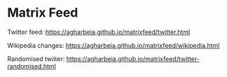 # Matrix Feed
Twitter feed: https://agharbeia.github.io/matrixfeed/twitter.html

Wikipedia changes: https://agharbeia.github.io/matrixfeed/wikipedia.html

Randomised twiiter: https://agharbeia.github.io/matrixfeed/twitter-randomised.html
